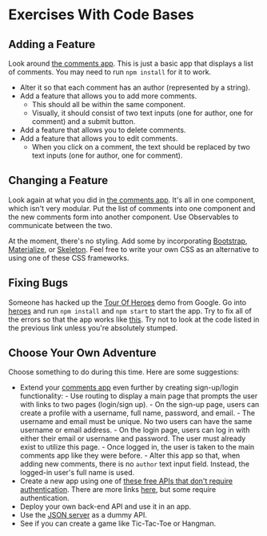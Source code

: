 # Exercises With Code Bases

<!--WDI4 1:35 introing to devs, 1:41 turning over to devs for independent work-->

## Adding a Feature

Look around [the comments app](https://github.com/den-materials/angular-comments). This is just a basic app that displays a list of comments. You may need to run `npm install` for it to work.

- Alter it so that each comment has an author (represented by a string).
- Add a feature that allows you to add more comments.
    - This should all be within the same component.
    - Visually, it should consist of two text inputs (one for author, one for comment) and a submit button.
- Add a feature that allows you to delete comments.
- Add a feature that allows you to edit comments.
    - When you click on a comment, the text should be replaced by two text inputs (one for author, one for comment).


<!--WDI4 2:31 taking a break -->
<!--WDI4 2:42 coming back, few minutes to explain, then devs on their own at 2:46, let devs run with it till 4-->

## Changing a Feature

Look again at what you did in [the comments app](https://github.com/den-materials/angular-comments). It's all in one component, which isn't very modular. Put the list of comments into one component and the new comments form into another component. Use Observables to communicate between the two.

At the moment, there's no styling. Add some by incorporating [Bootstrap](http://getbootstrap.com/), [Materialize](http://materializecss.com/), or [Skeleton](http://getskeleton.com/). Feel free to write your own CSS as an alternative to using one of these CSS frameworks.

## Fixing Bugs

Someone has hacked up the [Tour Of Heroes](https://angular.io/tutorial/toh-pt5) demo from Google. Go into [heroes](heroes/) and run `npm install` and `npm start` to start the app. Try to fix all of the errors so that the app works like [this](https://den-materials.github.io/tour-of-heroes-dist). Try not to look at the code listed in the previous link unless you're absolutely stumped.

## Choose Your Own Adventure

Choose something to do during this time. Here are some suggestions:

- Extend your [comments app](https://github.com/den-materials/angular-comments) even further by creating sign-up/login functionality:
        - Use routing to display a main page that prompts the user with links to two pages (login/sign up).
        - On the sign-up page, users can create a profile with a username, full name, password, and email.
            - The username and email must be unique. No two users can have the same username or email address.
        - On the login page, users can log in with either their email or username and password. The user must already exist to utilize this page.
            - Once logged in, the user is taken to the main comments app like they were before.
            - Alter this app so that, when adding new comments, there is no `author` text input field. Instead, the logged-in user's full name is used.
- Create a new app using one of [these free APIs that don't require authentication](https://shkspr.mobi/blog/2016/05/easy-apis-without-authentication/). There are more links [here](https://github.com/toddmotto/public-apis), but some require authentication.
- Deploy your own back-end API and use it in an app.
- Use the [JSON server](https://github.com/typicode/json-server) as a dummy API.
- See if you can create a game like Tic-Tac-Toe or Hangman.
